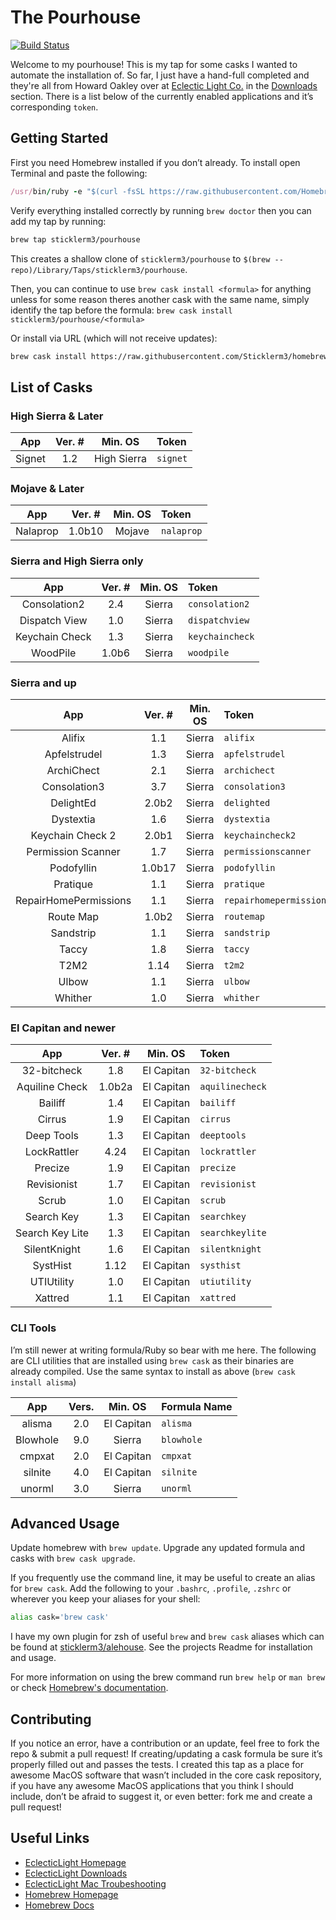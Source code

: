 # The Pourhouse

[![Build Status](https://travis-ci.com/sticklerm3/homebrew-pourhouse.svg?branch=master)](https://travis-ci.com/sticklerm3/homebrew-pourhouse)

Welcome to my pourhouse! This is my tap for some casks I wanted to automate the installation of. So far, I just have a hand-full completed and they're all from Howard Oakley over at [Eclectic Light Co.][6f8d9867] in the [Downloads][02b6cdf0] section. There is a list below of the currently enabled applications and it’s corresponding `token`.

## Getting Started

First you need Homebrew installed if you don’t already. To install open Terminal and paste the following:

```ruby
/usr/bin/ruby -e "$(curl -fsSL https://raw.githubusercontent.com/Homebrew/install/master/install)"
```

Verify everything installed correctly by running `brew doctor` then you can add my tap by running:

```sh
brew tap sticklerm3/pourhouse
```

This creates a shallow clone of `sticklerm3/pourhouse` to `$(brew --repo)/Library/Taps/sticklerm3/pourhouse`.

Then, you can continue to use `brew cask install <formula>` for anything unless for some reason theres another cask with the same name, simply identify the tap before the formula: `brew cask install sticklerm3/pourhouse/<formula>`

Or install via URL (which will not receive updates):

```sh
brew cask install https://raw.githubusercontent.com/Sticklerm3/homebrew-pourhouse/master/Casks/<formula>.rb
```

## List of Casks

### High Sierra & Later

|   App  | Ver. # |   Min. OS   | Token    |
| :----: | :----: | :---------: | :------- |
| Signet |   1.2  | High Sierra | `signet` |

### Mojave & Later

|    App   | Ver. # | Min. OS | Token      |
| :------: | :----: | :-----: | :--------- |
| Nalaprop | 1.0b10 |  Mojave | `nalaprop` |

### Sierra and High Sierra only

|       App      | Ver. # | Min. OS | Token           |
| :------------: | :----: | :-----: | :-------------- |
|  Consolation2  |   2.4  |  Sierra | `consolation2`  |
|  Dispatch View |   1.0  |  Sierra | `dispatchview`  |
| Keychain Check |   1.3  |  Sierra | `keychaincheck` |
|    WoodPile    |  1.0b6 |  Sierra | `woodpile`      |

### Sierra and up

|          App          | Ver. # | Min. OS | Token                   |
|:---------------------:|:------:|:-------:|:------------------------|
|        Alifix         |  1.1   | Sierra  | `alifix`                |
|     Apfelstrudel      |  1.3   | Sierra  | `apfelstrudel`          |
|      ArchiChect       |  2.1   | Sierra  | `archichect`            |
|     Consolation3      |  3.7   | Sierra  | `consolation3`          |
|       DelightEd       | 2.0b2  | Sierra  | `delighted`             |
|       Dystextia       |  1.6   | Sierra  | `dystextia`             |
|   Keychain Check 2    | 2.0b1  | Sierra  | `keychaincheck2`        |
|  Permission Scanner   |  1.7   | Sierra  | `permissionscanner`     |
|      Podofyllin       | 1.0b17 | Sierra  | `podofyllin`            |
|       Pratique        |  1.1   | Sierra  | `pratique`              |
| RepairHomePermissions |  1.1   | Sierra  | `repairhomepermissions` |
|       Route Map       | 1.0b2  | Sierra  | `routemap`              |
|       Sandstrip       |  1.1   | Sierra  | `sandstrip`             |
|         Taccy         |  1.8   | Sierra  | `taccy`                 |
|         T2M2          |  1.14  | Sierra  | `t2m2`                  |
|         Ulbow         |  1.1   | Sierra  | `ulbow`                 |
|        Whither        |  1.0   | Sierra  | `whither`               |

### El Capitan and newer

|       App       | Ver. # |   Min. OS  | Token           |
| :-------------: | :----: | :--------: | :-------------- |
|   32-bitcheck   |   1.8  | El Capitan | `32-bitcheck`   |
|  Aquiline Check | 1.0b2a | El Capitan | `aquilinecheck` |
|     Bailiff     |   1.4  | El Capitan | `bailiff`       |
|      Cirrus     |   1.9  | El Capitan | `cirrus`        |
|    Deep Tools   |   1.3  | El Capitan | `deeptools`     |
|   LockRattler   |  4.24  | El Capitan | `lockrattler`   |
|     Precize     |   1.9  | El Capitan | `precize`       |
|   Revisionist   |   1.7  | El Capitan | `revisionist`   |
|      Scrub      |   1.0  | El Capitan | `scrub`         |
|    Search Key   |   1.3  | El Capitan | `searchkey`     |
| Search Key Lite |   1.3  | El Capitan | `searchkeylite` |
|   SilentKnight  |   1.6  | El Capitan | `silentknight`   |
|     SystHist    |  1.12  | El Capitan | `systhist`      |
|    UTIUtility   |   1.0  | El Capitan | `utiutility`    |
|     Xattred     |   1.1  | El Capitan | `xattred`       |

### CLI Tools

I’m still newer at writing formula/Ruby so bear with me here. The following are CLI utilities that are installed using `brew cask` as their binaries are already compiled. Use the same syntax to install as above (`brew cask install alisma`)

|    App   | Vers. |   Min. OS  | Formula Name |
| :------: | :---: | :--------: | :----------- |
|  alisma  |  2.0  | El Capitan | `alisma`     |
| Blowhole |  9.0  |   Sierra   | `blowhole`   |
|  cmpxat  |  2.0  | El Capitan | `cmpxat`     |
|  silnite |  4.0  | El Capitan | `silnite`    |
|  unorml  |  3.0  |   Sierra   | `unorml`     |

## Advanced Usage

Update homebrew with `brew update`. Upgrade any updated formula and casks with `brew cask upgrade`.

If you frequently use the command line, it may be useful to create an alias for  `brew cask`. Add the following to your `.bashrc`, `.profile`, `.zshrc` or wherever you keep your aliases for your shell:

```bash
alias cask='brew cask'
```

I have my own plugin for zsh of useful `brew` and  `brew cask` aliases which can be found at [sticklerm3/alehouse][80447341]. See the projects Readme for installation and usage.

For more information on using the brew command run `brew help` or `man brew` or check [Homebrew's documentation][223b9045].

## Contributing

If you notice an error, have a contribution or an update, feel free to fork the repo & submit a pull request! If creating/updating a cask formula be sure it’s properly filled out and passes the tests.  I created this tap as a place for awesome MacOS software that wasn’t included in the core cask repository, if you have any awesome MacOS applications that you think I should include, don’t be afraid to suggest it, or even better: fork me and create a pull request!

## Useful Links

-   [EclecticLight Homepage][6f8d9867]
-   [EclecticLight Downloads][02b6cdf0]
-   [EclecticLight Mac Troubeshooting](https://eclecticlight.co/2017/04/18/a-mac-troubleshooting-summary/)
-   [Homebrew Homepage][9d01861c]
-   [Homebrew Docs][223b9045]

[6f8d9867]: https://eclecticlight.co "Eclectic Light Co"

[02b6cdf0]: https://eclecticlight.co/downloads/ "EC: Downloads"

[223b9045]: https://docs.brew.sh "Homebrew docs"

[9d01861c]: https://brew.sh "Homebrew"

[80447341]: https://github.com/sticklerm3/alehouse "Alehouse"

